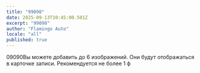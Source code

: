 ```yaml
---
title: "99090"
date: 2025-09-13T10:45:00.501Z
excerpt: "99090"
author: "Flamingo Auto"
locale: "all"
published: true
---
```


09090Вы можете добавить до 6 изображений. Они будут отображаться в карточке записи.
Рекомендуется не более 1 ф